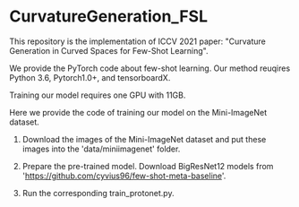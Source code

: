 # CurvatureGeneration_FSL

This repository is the implementation of ICCV 2021 paper: "Curvature Generation in Curved Spaces for Few-Shot Learning".

We provide the PyTorch code about few-shot learning. Our method reuqires Python 3.6, Pytorch1.0+, and tensorboardX.

Training our model requires one GPU with 11GB.

Here we provide the code of training our model on the Mini-ImageNet dataset.

1. Download the images of the Mini-ImageNet dataset and put these images into the 'data/miniimagenet' folder.

2. Prepare the pre-trained model. Download BigResNet12 models from 'https://github.com/cyvius96/few-shot-meta-baseline'.
 
3. Run the corresponding train_protonet.py.
